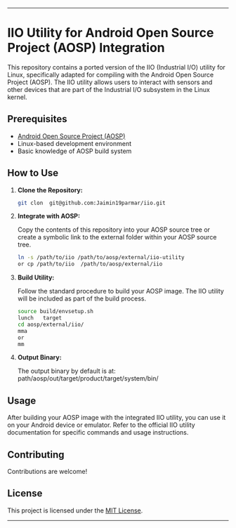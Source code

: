 
---

# IIO Utility for Android Open Source Project (AOSP) Integration

This repository contains a ported version of the IIO (Industrial I/O) utility for Linux, specifically adapted for compiling with the Android Open Source Project (AOSP). The IIO utility allows users to interact with sensors and other devices that are part of the Industrial I/O subsystem in the Linux kernel.

## Prerequisites

- [Android Open Source Project (AOSP)](https://source.android.com/setup/build/initializing)
- Linux-based development environment
- Basic knowledge of AOSP build system

## How to Use

1. **Clone the Repository:**

    ```bash
    git clon  git@github.com:Jaimin19parmar/iio.git
    ```

2. **Integrate with AOSP:**

    Copy the contents of this repository into your AOSP source tree or create a symbolic link to the external folder within your AOSP source tree.

    ```bash
    ln -s /path/to/iio /path/to/aosp/external/iio-utility
    or cp /path/to/iio  /path/to/aosp/external/iio
    ```

3. **Build Utility:**

    Follow the standard procedure to build your AOSP image. The IIO utility will be included as part of the build process.

    ```bash
    source build/envsetup.sh
    lunch   target
    cd aosp/external/iio/
    mma
    or
    mm
    ```
4. **Output Binary:**

    The output binary by default is at: path/aosp/out/target/product/target/system/bin/


## Usage

After building your AOSP image with the integrated IIO utility, you can use it on your Android device or emulator. Refer to the official IIO utility documentation for specific commands and usage instructions.

## Contributing

Contributions are welcome! 

## License

This project is licensed under the [MIT License](LICENSE).

---
